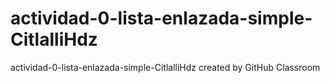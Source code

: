 # actividad-0-lista-enlazada-simple-CitlalliHdz
actividad-0-lista-enlazada-simple-CitlalliHdz created by GitHub Classroom
